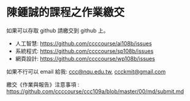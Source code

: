 # 陳鍾誠的課程之作業繳交

如果可以存取 github 請繳交到 github 上。

* 人工智慧: https://github.com/ccccourse/ai108b/issues
* 系統程式: https://github.com/ccccourse/sp108b/issues
* 網頁設計: https://github.com/ccccourse/wp108b/issues

如果不行可以 email 給我: ccc@nqu.edu.tw, ccckmit@gmail.com

繳交《作業與報告》注意事項 : https://github.com/ccccourse/ccc109a/blob/master/00/md/submit.md
